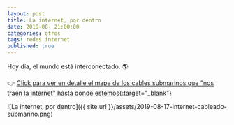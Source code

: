 ```yaml
---
layout: post
title: La internet, por dentro
date: 2019-08- 21:00:00
categories: otros
tags: redes internet
published: true
---
```


Hoy día, el mundo está interconectado. 🌎

👉 [Click para ver en detalle el mapa de los cables submarinos que "nos traen la internet" hasta donde estemos](www.submarinecablemap.com){:target="_blank"}

![La internet, por dentro]({{ site.url }}/assets/2019-08-17-internet-cableado-submarino.png)

